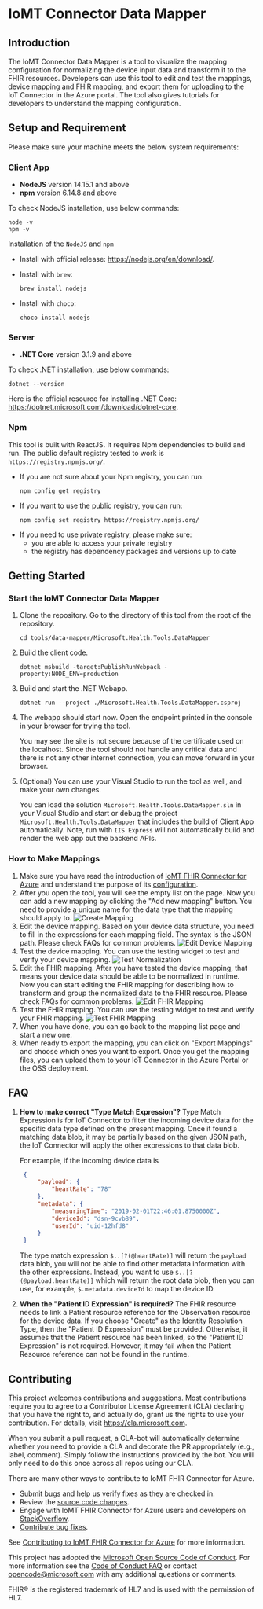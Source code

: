 ﻿# IoMT Connector Data Mapper

## Introduction

The IoMT Connector Data Mapper is a tool to visualize the mapping configuration for normalizing the device input data and transform it to the FHIR resources. Developers can use this tool to edit and test the mappings, device mapping and FHIR mapping, and export them for uploading to the IoT Connector in the Azure portal. The tool also gives tutorials for developers to understand the mapping configuration.

## Setup and Requirement

Please make sure your machine meets the below system requirements:

### Client App

- **NodeJS** version 14.15.1 and above
- **npm** version 6.14.8 and above

To check NodeJS installation, use below commands:

  ```console
  node -v
  npm -v
  ```

  Installation of the ```NodeJS``` and ```npm```

- Install with official release: <https://nodejs.org/en/download/>.
- Install with ```brew```:

    ```brew
    brew install nodejs
    ```

- Install with ```choco```:

    ```choco
    choco install nodejs
    ```

### Server

- **.NET Core** version 3.1.9 and above

To check .NET installation, use below commands:

  ```console
  dotnet --version
  ```

Here is the official resource for installing .NET Core: <https://dotnet.microsoft.com/download/dotnet-core>.

### Npm

This tool is built with ReactJS. It requires Npm dependencies to build and run. The public default registry tested to work is ```https://registry.npmjs.org/```.

- If you are not sure about your Npm registry, you can run:
  ```
  npm config get registry
  ```
- If you want to use the public registry, you can run:
  ```
  npm config set registry https://registry.npmjs.org/
  ```
- If you need to use private registry, please make sure:
  - you are able to access your private registry
  - the registry has dependency packages and versions up to date

## Getting Started

### Start the IoMT Connector Data Mapper

1. Clone the repository. Go to the directory of this tool from the root of the repository.

   ```console
   cd tools/data-mapper/Microsoft.Health.Tools.DataMapper
   ```

2. Build the client code.

   ```console
   dotnet msbuild -target:PublishRunWebpack -property:NODE_ENV=production
   ```

3. Build and start the .NET Webapp.

   ```console
   dotnet run --project ./Microsoft.Health.Tools.DataMapper.csproj
   ```

4. The webapp should start now. Open the endpoint printed in the console in your browser for trying the tool.

   You may see the site is not secure because of the certificate used on the localhost. Since the tool should not handle any critical data and there is not any other internet connection, you can move forward in your browser.

5. (Optional) You can use your Visual Studio to run the tool as well, and make your own changes.

   You can load the solution ```Microsoft.Health.Tools.DataMapper.sln``` in your Visual Studio and start or debug the project ```Microsoft.Health.Tools.DataMapper``` that includes the build of Client App automatically. Note, run with ```IIS Express``` will not automatically build and render the web app but the backend APIs.

### How to Make Mappings

1. Make sure you have read the introduction of [IoMT FHIR Connector for Azure](https://github.com/microsoft/iomt-fhir) and understand the purpose of its [configuration](https://github.com/microsoft/iomt-fhir/blob/master/docs/Configuration.md).
2. After you open the tool, you will see the empty list on the page. Now you can add a new mapping by clicking the "Add new mapping" button. You need to provide a unique name for the data type that the mapping should apply to.
   ![Create Mapping](./images/create-new-mapping.png)
3. Edit the device mapping. Based on your device data structure, you need to fill in the expressions for each mapping field. The syntax is the JSON path. Please check FAQs for common problems.
   ![Edit Device Mapping](./images/edit-device-mapping.png)
4. Test the device mapping. You can use the testing widget to test and verify your device mapping.
   ![Test Normalization](./images/test-normalization.png)
5. Edit the FHIR mapping. After you have tested the device mapping, that means your device data should be able to be normalized in runtime. Now you can start editing the FHIR mapping for describing how to transform and group the normalized data to the FHIR resource. Please check FAQs for common problems.
   ![Edit FHIR Mapping](./images/edit-fhir-mapping.png)
6. Test the FHIR mapping. You can use the testing widget to test and verify your FHIR mapping.
   ![Test FHIR Mapping](./images/test-end-to-end.png)
7. When you have done, you can go back to the mapping list page and start a new one.
8. When ready to export the mapping, you can click on "Export Mappings" and choose which ones you want to export. Once you get the mapping files, you can upload them to your IoT Connector in the Azure Portal or the OSS deployment.

## FAQ

1. **How to make correct "Type Match Expression"?**
   Type Match Expression is for IoT Connector to filter the incoming device data for the specific data type defined on the present mapping. Once it found a matching data blob, it may be partially based on the given JSON path, the IoT Connector will apply the other expressions to that data blob.

   For example, if the incoming device data is

   ```JSON
    {
        "payload": {
            "heartRate": "78"
        },
        "metadata": {
            "measuringTime": "2019-02-01T22:46:01.8750000Z",
            "deviceId": "dsn-9cvb89",
            "userId": "uid-12hfd8"
        }
    }
   ```

   The type match expression ```$..[?(@heartRate)]``` will return the ```payload``` data blob, you will not be able to find other metadata information with the other expressions. Instead, you want to use ```$..[?(@payload.heartRate)]``` which will return the root data blob, then you can use, for example, ```$.metadata.deviceId``` to map the device ID.
2. **When the "Patient ID Expression" is required?**
   The FHIR resource needs to link a Patient resource reference for the Observation resource for the device data. If you choose "Create" as the Identity Resolution Type, then the "Patient ID Expression" must be provided. Otherwise, it assumes that the Patient resource has been linked, so the "Patient ID Expression" is not required. However, it may fail when the Patient Resource reference can not be found in the runtime.

## Contributing

This project welcomes contributions and suggestions.  Most contributions require you to agree to a
Contributor License Agreement (CLA) declaring that you have the right to, and actually do, grant us
the rights to use your contribution. For details, visit <https://cla.microsoft.com>.

When you submit a pull request, a CLA-bot will automatically determine whether you need to provide
a CLA and decorate the PR appropriately (e.g., label, comment). Simply follow the instructions
provided by the bot. You will only need to do this once across all repos using our CLA.

There are many other ways to contribute to IoMT FHIR Connector for Azure.

- [Submit bugs](https://github.com/Microsoft/iomt-fhir/issues) and help us verify fixes as they are checked in.
- Review the [source code changes](https://github.com/Microsoft/iomt-fhir/pulls).
- Engage with IoMT FHIR Connector for Azure users and developers on [StackOverflow](https://stackoverflow.com/questions/tagged/iomt-fhir-connector-for-azure).
- [Contribute bug fixes](CONTRIBUTING.md).

See [Contributing to IoMT FHIR Connector for Azure](CONTRIBUTING.md) for more information.

This project has adopted the [Microsoft Open Source Code of Conduct](https://opensource.microsoft.com/codeofconduct/).
For more information see the [Code of Conduct FAQ](https://opensource.microsoft.com/codeofconduct/faq/) or
contact [opencode@microsoft.com](mailto:opencode@microsoft.com) with any additional questions or comments.

FHIR&reg; is the registered trademark of HL7 and is used with the permission of HL7.
